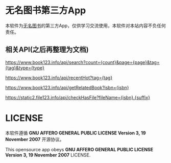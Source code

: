 # 无名图书第三方App

本软件为[无名图书](http://www.book123.info/)的第三方App，仅供学习交流使用，本软件对本站内容不负任何责任。

## 相关API(之后再整理为文档)

https://www.book123.info/api/search?count={count}&page={page}&tag={tag}&type={type}

https://www.book123.info/api/recentHot?tag={tag}

https://www.book123.info/api/getRelatedBook?isbn={isbn}

https://static2.file123.info/api/checkHasFile?fileName={isbn}.{suffix}

# LICENSE

本软件遵循 **GNU AFFERO GENERAL PUBLIC LICENSE Version 3, 19 November 2007** 开源协议。

This opensource app obeys **GNU AFFERO GENERAL PUBLIC LICENSE Version 3, 19 November 2007** LICENSE.
